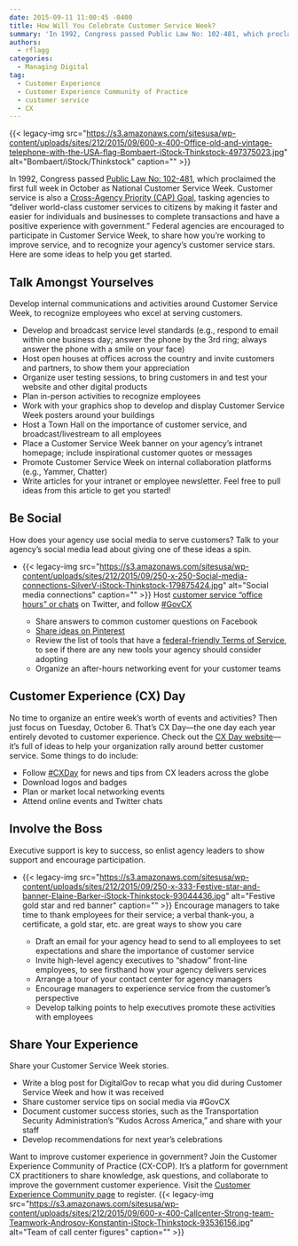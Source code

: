 ```yaml
---
date: 2015-09-11 11:00:45 -0400
title: How Will You Celebrate Customer Service Week?
summary: 'In 1992, Congress passed Public Law No: 102-481, which proclaimed the first full week in October as National Customer Service Week. Customer service is also a Cross-Agency Priority (CAP) Goal, tasking agencies to &ldquo;deliver world-class customer services to citizens by making it faster and easier for individuals and businesses to complete transactions and have a'
authors:
  - rflagg
categories:
  - Managing Digital
tag:
  - Customer Experience
  - Customer Experience Community of Practice
  - customer service
  - CX
---
```


{{< legacy-img src="https://s3.amazonaws.com/sitesusa/wp-content/uploads/sites/212/2015/09/600-x-400-Office-old-and-vintage-telephone-with-the-USA-flag-Bombaert-iStock-Thinkstock-497375023.jpg" alt="Bombaert/iStock/Thinkstock" caption="" >}} 

In 1992, Congress passed [Public Law No: 102-481](https://www.congress.gov/bill/102nd-congress/senate-joint-resolution/166/text), which proclaimed the first full week in October as National Customer Service Week. Customer service is also a [Cross-Agency Priority (CAP) Goal](http://www.performance.gov/node/3400/view?view=public#overview), tasking agencies to “deliver world-class customer services to citizens by making it faster and easier for individuals and businesses to complete transactions and have a positive experience with government.” Federal agencies are encouraged to participate in Customer Service Week, to share how you’re working to improve service, and to recognize your agency’s customer service stars. Here are some ideas to help you get started.

## Talk Amongst Yourselves

Develop internal communications and activities around Customer Service Week, to recognize employees who excel at serving customers.

  * Develop and broadcast service level standards (e.g., respond to email within one business day; answer the phone by the 3rd ring; always answer the phone with a smile on your face)
  * Host open houses at offices across the country and invite customers and partners, to show them your appreciation
  * Organize user testing sessions, to bring customers in and test your website and other digital products
  * Plan in-person activities to recognize employees
  * Work with your graphics shop to develop and display Customer Service Week posters around your buildings
  * Host a Town Hall on the importance of customer service, and broadcast/livestream to all employees
  * Place a Customer Service Week banner on your agency’s intranet homepage; include inspirational customer quotes or messages
  * Promote Customer Service Week on internal collaboration platforms (e.g., Yammer, Chatter)
  * Write articles for your intranet or employee newsletter. Feel free to pull ideas from this article to get you started!

## Be Social

How does your agency use social media to serve customers? Talk to your agency’s social media lead about giving one of these ideas a spin.

  * {{< legacy-img src="https://s3.amazonaws.com/sitesusa/wp-content/uploads/sites/212/2015/09/250-x-250-Social-media-connections-SilverV-iStock-Thinkstock-179875424.jpg" alt="Social media connections" caption="" >}} 
    Host [customer service “office hours” or chats](https://www.WHATEVER/2013/10/17/hosting-successful-federal-twitter-chats/) on Twitter, and follow [#GovCX](https://twitter.com/hashtag/govcx)</li> 
    
      * Share answers to common customer questions on Facebook
      * [Share ideas on Pinterest](https://www.pinterest.com/explore/customer-service-week/)
      * Review the list of tools that have a [federal-friendly Terms of Service](https://www.WHATEVER/resources/negotiated-terms-of-service-agreements/), to see if there are any new tools your agency should consider adopting
      * Organize an after-hours networking event for your customer teams</ul> 
    
    ## Customer Experience (CX) Day
    
    No time to organize an entire week’s worth of events and activities? Then just focus on Tuesday, October 6. That’s CX Day—the one day each year entirely devoted to customer experience. Check out the [CX Day website](http://cxday.org/)—it’s full of ideas to help your organization rally around better customer service. Some things to do include:
    
      * Follow [#CXDay](https://twitter.com/hashtag/cxday) for news and tips from CX leaders across the globe
      * Download logos and badges
      * Plan or market local networking events
      * Attend online events and Twitter chats
    
    ## Involve the Boss
    
    Executive support is key to success, so enlist agency leaders to show support and encourage participation.
    
      * {{< legacy-img src="https://s3.amazonaws.com/sitesusa/wp-content/uploads/sites/212/2015/09/250-x-333-Festive-star-and-banner-Elaine-Barker-iStock-Thinkstock-93044436.jpg" alt="Festive gold star and red banner" caption="" >}} 
        Encourage managers to take time to thank employees for their service; a verbal thank-you, a certificate, a gold star, etc. are great ways to show you care</li> 
        
          * Draft an email for your agency head to send to all employees to set expectations and share the importance of customer service
          * Invite high-level agency executives to “shadow” front-line employees, to see firsthand how your agency delivers services
          * Arrange a tour of your contact center for agency managers
          * Encourage managers to experience service from the customer’s perspective
          * Develop talking points to help executives promote these activities with employees</ul> 
        
        ## Share Your Experience
        
        Share your Customer Service Week stories.
        
          * Write a blog post for DigitalGov to recap what you did during Customer Service Week and how it was received
          * Share customer service tips on social media via #GovCX
          * Document customer success stories, such as the Transportation Security Administration’s “Kudos Across America,” and share with your staff
          * Develop recommendations for next year’s celebrations
        
        Want to improve customer experience in government? Join the Customer Experience Community of Practice (CX-COP). It’s a platform for government CX practitioners to share knowledge, ask questions, and collaborate to improve the government customer experience. Visit the [Customer Experience Community page](https://www.WHATEVER/communities/customer-experience-community/) to register. {{< legacy-img src="https://s3.amazonaws.com/sitesusa/wp-content/uploads/sites/212/2015/09/600-x-400-Callcenter-Strong-team-Teamwork-Androsov-Konstantin-iStock-Thinkstock-93536156.jpg" alt="Team of call center figures" caption="" >}}